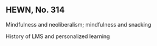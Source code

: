 ## HEWN, No. 314

Mindfulness and neoliberalism; mindfulness and snacking

History of LMS and personalized learning
